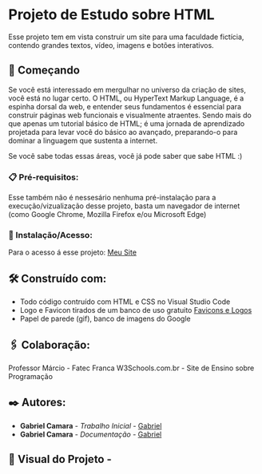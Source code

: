 # Projeto de Estudo sobre HTML

Esse projeto tem em vista construir um site para uma faculdade fictícia, contendo grandes textos, vídeo, imagens e botões interativos.

## 🚀 Começando

Se você está interessado em mergulhar no universo da criação de sites, você está no lugar certo. O HTML, ou HyperText Markup Language, é a espinha dorsal da web, e entender seus fundamentos é essencial para construir páginas web funcionais e visualmente atraentes.
Sendo mais do que apenas um tutorial básico de HTML; é uma jornada de aprendizado projetada para levar você do básico ao avançado, preparando-o para dominar a linguagem que sustenta a internet.

Se você sabe todas essas áreas, você já pode saber que sabe HTML :)

### 📋 Pré-requisitos:

Esse também não é nessesário nenhuma pré-instalação para a execução/vizualização desse projeto, basta um navegador de internet (como Google Chrome, Mozilla 
Firefox e/ou Microsoft Edge)

### 🔧 Instalação/Acesso:

Para o acesso á esse projeto:
[Meu Site](https://gabriel-c137.github.io/Mini-Pi/)

## 🛠️ Construído com:

* Todo código contruído com HTML e CSS no Visual Studio Code
* Logo e Favicon tirados de um banco de uso gratuito [Favicons e Logos](https://icon-icons.com/pt/)
* Papel de parede (gif), banco de imagens do Google

## 🖇️ Colaboração:

Professor Márcio - Fatec Franca
W3Schools.com.br - Site de Ensino sobre Programação

## ✒️ Autores:

* **Gabriel Camara** - *Trabalho Inicial* - [Gabriel](https://github.com/Gabriel-C137)
* **Gabriel Camara** - *Documentação* - [Gabriel](https://github.com/Gabriel-C137)

## 👀 Visual do Projeto -

